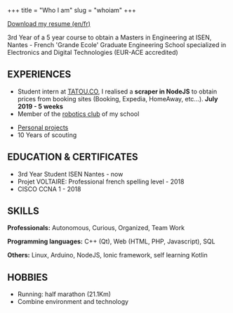 +++
title = "Who I am"
slug = "whoiam"
+++

[Download my resume (en/fr)](/documents/ResumeQuentinSAUVETRE.pdf)

3rd Year of a 5 year course to obtain a Masters in Engineering at
ISEN, Nantes - French 'Grande Ecole' Graduate Engineering School
specialized in Electronics and Digital Technologies (EUR-ACE
accredited)


## EXPERIENCES
+ Student intern at [TATOU.CO](https://tatou.co), I realised a **scraper in NodeJS** to obtain prices from booking sites (Booking, Expedia, HomeAway, etc...). <b>July 2019 - 5 weeks</b>
+ Member of the [robotics club](#) of my school
* [Personal projects](/posts)
* 10 Years of scouting
    
## EDUCATION & CERTIFICATES
* 3rd Year Student ISEN Nantes - now
* Projet VOLTAIRE: Professional french spelling level - 2018
* CISCO CCNA 1 - 2018

## SKILLS
**Professionals:** Autonomous, Curious, Organized, Team Work

**Programming languages:** C++ (Qt), Web (HTML, PHP, Javascript), SQL

**Others:** Linux, Arduino, NodeJS, Ionic framework, self learning Kotlin   
 
## HOBBIES
* Running: half marathon (21.1Km)
* Combine environment and technology
